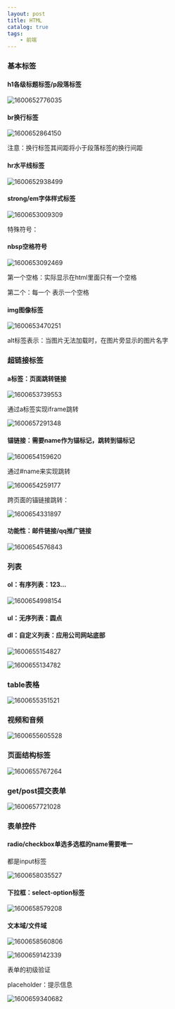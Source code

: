```yaml
---
layout: post
title: HTML
catalog: true
tags:
    - 前端
---
```

### 基本标签

#### h1各级标题标签/p段落标签

![1600652776035](https://gitee.com/chrisxyq/picgo/raw/master/img/1600652776035.png)

#### br换行标签

![1600652864150](https://gitee.com/chrisxyq/picgo/raw/master/img/1600652864150.png)

注意：换行标签其间距将小于段落标签的换行间距

#### hr水平线标签

![1600652938499](https://gitee.com/chrisxyq/picgo/raw/master/img/1600652938499.png)

#### strong/em字体样式标签

![1600653009309](https://gitee.com/chrisxyq/picgo/raw/master/img/1600653009309.png)

特殊符号：

#### nbsp空格符号

![1600653092469](https://gitee.com/chrisxyq/picgo/raw/master/img/1600653092469.png)

第一个空格：实际显示在html里面只有一个空格

第二个：每一个&nbsp;表示一个空格

#### img图像标签

![1600653470251](https://gitee.com/chrisxyq/picgo/raw/master/img/1600653470251.png)

alt标签表示：当图片无法加载时，在图片旁显示的图片名字

### 超链接标签

#### a标签：页面跳转链接

![1600653739553](https://gitee.com/chrisxyq/picgo/raw/master/img/1600653739553.png)

通过a标签实现iframe跳转

![1600657291348](https://gitee.com/chrisxyq/picgo/raw/master/img/1600657291348.png)

#### 锚链接：需要name作为锚标记，跳转到锚标记

![1600654159620](https://gitee.com/chrisxyq/picgo/raw/master/img/1600654159620.png)

通过#name来实现跳转

![1600654259177](https://gitee.com/chrisxyq/picgo/raw/master/img/1600654259177.png)

跨页面的锚链接跳转：

![1600654331897](https://gitee.com/chrisxyq/picgo/raw/master/img/1600654331897.png)

#### 功能性：邮件链接/qq推广链接

![1600654576843](https://gitee.com/chrisxyq/picgo/raw/master/img/1600654576843.png)

### 列表

#### ol：有序列表：123...

![1600654998154](https://gitee.com/chrisxyq/picgo/raw/master/img/1600654998154.png)

#### ul：无序列表：圆点

#### dl：自定义列表：应用公司网站底部

![1600655154827](https://gitee.com/chrisxyq/picgo/raw/master/img/1600655154827.png)

![1600655134782](https://gitee.com/chrisxyq/picgo/raw/master/img/1600655134782.png)

### table表格

![1600655351521](https://gitee.com/chrisxyq/picgo/raw/master/img/1600655351521.png)

### 视频和音频

![1600655605528](https://gitee.com/chrisxyq/picgo/raw/master/img/1600655605528.png)

### 页面结构标签

![1600655767264](https://gitee.com/chrisxyq/picgo/raw/master/img/1600655767264.png)

### get/post提交表单

![1600657721028](https://gitee.com/chrisxyq/picgo/raw/master/img/1600657721028.png)

### 表单控件

#### radio/checkbox单选多选框的name需要唯一

都是input标签

![1600658035527](https://gitee.com/chrisxyq/picgo/raw/master/img/1600658035527.png)

#### 下拉框：select-option标签

![1600658579208](https://gitee.com/chrisxyq/picgo/raw/master/img/1600658579208.png)

#### 文本域/文件域

![1600658560806](https://gitee.com/chrisxyq/picgo/raw/master/img/1600658560806.png)

![1600659142339](https://gitee.com/chrisxyq/picgo/raw/master/img/1600659142339.png)

表单的初级验证

placeholder：提示信息

![1600659340682](https://gitee.com/chrisxyq/picgo/raw/master/img/1600659340682.png)

